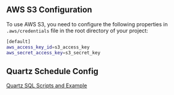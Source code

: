## AWS S3 Configuration

To use AWS S3, you need to configure the following properties in `.aws/credentials` file in the root directory of your project:

```bash
[default]
aws_access_key_id=s3_access_key
aws_secret_access_key=s3_secret_key
```

## Quartz Schedule Config

[Quartz SQL Scripts and Example](https://www.quartz-scheduler.org/downloads)